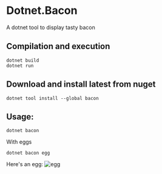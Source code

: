 # Dotnet.Bacon
A dotnet tool to display tasty bacon

## Compilation and execution
```
dotnet build
dotnet run
```

## Download and install latest from nuget
```
dotnet tool install --global bacon
```

## Usage:
```
dotnet bacon
```
With eggs
```
dotnet bacon egg
```

Here's an egg:
![egg](https://github.com/ThindalTV/Dotnet.Bacon/assets/93291816/8fa6d522-2532-43a1-9097-4e614fbb441d)
